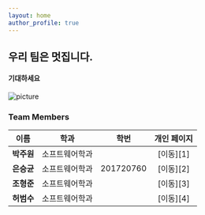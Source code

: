 ```yaml
---
layout: home
author_profile: true
---
```



## 우리 팀은 멋집니다.
####  기대하세요

![picture](https://cdn.pixabay.com/photo/2020/10/14/19/49/santorini-5655299_960_720.jpg)

### Team Members
| 이름 | 학과 | 학번 | 개인 페이지 |
| :---: | :---: | :---: |:---: |
| **박주원** | 소프트웨어학과 |  | [이동][1] |
| **은승균** | 소프트웨어학과 | 201720760 | [이동][2]|
| **조형준** | 소프트웨어학과 |  | [이동][3] |
| **허범수** | 소프트웨어학과 |  | [이동][4] |


